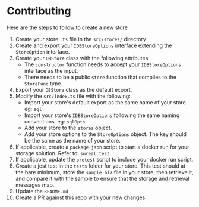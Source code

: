 # Contributing

Here are the steps to follow to create a new store

1. Create your store `.ts` file in the `src/stores/` directory
2. Create and export your `IDBStoreOptions` interface extending the `StoreOption` interface.
3. Create your `DBStore` class with the following attributes:
   - The `constructor` function needs to accept your `IDBStoreOptions` interface as the input.
   - There needs to be a public `store` function that complies to the `StoreFunc` type.
4. Export your `DBStore` class as the default export.
5. Modify the `src/index.ts` file with the following:
   - Import your store's default export as the same name of your store. eg: `sql`
   - Import your store's `IDBStoreOptions` following the same naming conventions. eg:  `sqlOpts`
   - Add your store to the `stores` object.
   - Add your store options to the `StoreOptions` object. The key should be the same as the name of your store.
6. If applicable, create a `package.json` script to start a docker run for your storage solution. Refer to: `sureal:test`.
7. If applicable, update the `pretest` script to include your docker run script.
8. Create a jest test in the `tests` folder for your store. This test should at the bare minimum, store the `sample.hl7` file in your store, then retrieve it, and compare it with the sample to ensure that the storage and retrieval messages map.
9. Update the `README.md`
10. Create a PR against this repo with your new changes.